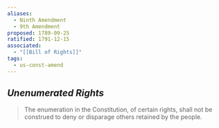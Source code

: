```yaml
---
aliases:
  - Ninth Amendment
  - 9th Amendment
proposed: 1789-09-25
ratified: 1791-12-15
associated:
  - "[[Bill of Rights]]"
tags:
  - us-const-amend
---
```

## *Unenumerated Rights*

> The enumeration in the Constitution, of certain rights, shall not be construed to deny or disparage others retained by the people.

